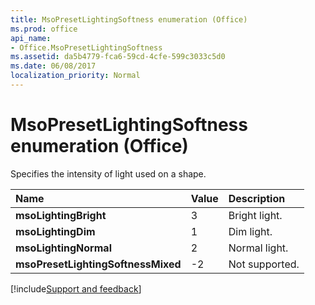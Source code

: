 ```yaml
---
title: MsoPresetLightingSoftness enumeration (Office)
ms.prod: office
api_name:
- Office.MsoPresetLightingSoftness
ms.assetid: da5b4779-fca6-59cd-4cfe-599c3033c5d0
ms.date: 06/08/2017
localization_priority: Normal
---
```



# MsoPresetLightingSoftness enumeration (Office)

Specifies the intensity of light used on a shape.



|Name|Value|Description|
|:-----|:-----|:-----|
|**msoLightingBright**|3|Bright light.|
|**msoLightingDim**|1|Dim light.|
|**msoLightingNormal**|2|Normal light.|
|**msoPresetLightingSoftnessMixed**|-2|Not supported.|

[!include[Support and feedback](~/includes/feedback-boilerplate.md)]